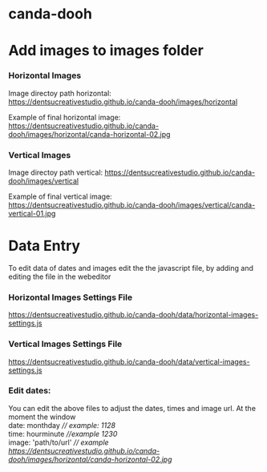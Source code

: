 # canda-dooh

# Add images to images folder

### Horizontal Images 

Image directoy path horizontal:
https://dentsucreativestudio.github.io/canda-dooh/images/horizontal

Example of final horizontal image:
https://dentsucreativestudio.github.io/canda-dooh/images/horizontal/canda-horizontal-02.jpg

### Vertical Images 

Image directoy path vertical:
https://dentsucreativestudio.github.io/canda-dooh/images/vertical

Example of final vertical image:
https://dentsucreativestudio.github.io/canda-dooh/images/vertical/canda-vertical-01.jpg


# Data Entry
To edit data of dates and images edit the the javascript file, by adding and editing the file in the webeditor

### Horizontal Images Settings File
https://dentsucreativestudio.github.io/canda-dooh/data/horizontal-images-settings.js

### Vertical Images Settings File
https://dentsucreativestudio.github.io/canda-dooh/data/vertical-images-settings.js

### Edit dates:
You can edit the above files to adjust the dates, times and image url. At the moment the window  <br>
date: monthday *// example: 1128* <br>
time: hourminute *//example 1230* <br>
image: 'path/to/url' *// example https://dentsucreativestudio.github.io/canda-dooh/images/horizontal/canda-horizontal-02.jpg* <br>


